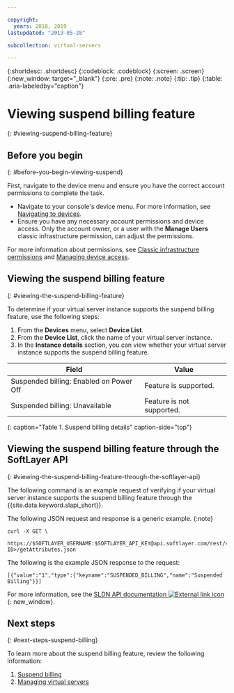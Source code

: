 ```yaml
---

copyright:
  years: 2018, 2019
lastupdated: "2019-05-28"

subcollection: virtual-servers

---
```


{:shortdesc: .shortdesc}
{:codeblock: .codeblock}
{:screen: .screen}
{:new_window: target="_blank"}
{:pre: .pre}
{:note: .note}
{:tip: .tip}
{:table: .aria-labeledby="caption"}

# Viewing suspend billing feature
{: #viewing-suspend-billing-feature}

## Before you begin
{: #before-you-begin-viewing-suspend}

First, navigate to the device menu and ensure you have the correct account permissions to complete the task. 

* Navigate to your console's device menu. For more information, see [Navigating to devices](/docs/vsi?topic=virtual-servers-navigating-devices).
* Ensure you have any necessary account permissions and device access. Only the account owner, or a user with the **Manage Users** classic infrastructure permission, can adjust the permissions. 

For more information about permissions, see [Classic infrastructure permissions](/docs/iam?topic=iam-infrapermission#infrapermission) and [Managing device access](/docs/vsi?topic=virtual-servers-managing-device-access).

## Viewing the suspend billing feature
{: #viewing-the-suspend-billing-feature}

To determine if your virtual server instance supports the suspend billing feature, use the following steps:

1. From the **Devices** menu, select **Device List**. 
2. From the **Device List**, click the name of your virtual server instance. 
3. In the **Instance details** section, you can view whether your virtual server instance supports the suspend billing feature. 

| Field                                 | Value                     |
| --------------------------------------| ------------------------- |
| Suspended billing: Enabled on Power Off | Feature is supported.     |
| Suspended billing: Unavailable          | Feature is not supported. |
{: caption="Table 1. Suspend billing details" caption-side="top"}

## Viewing the suspend billing feature through the SoftLayer API
{: #viewing-the-suspend-billing-feature-through-the-softlayer-api}

The following command is an example request of verifying if your virtual server instance supports the suspend billing feature through the {{site.data.keyword.slapi_short}}.

The following JSON request and response is a generic example. 
{:note}

```
curl -X GET \
 https://$SOFTLAYER_USERNAME:$SOFTLAYER_API_KEY@api.softlayer.com/rest/v3/SoftLayer_Virtual_Guest/<VSI ID>/getAttributes.json
```

The following is the example JSON response to the request:

```
[{"value":"1","type":{"keyname":"SUSPENDED_BILLING","name":"Suspended Billing"}}]
```

For more information, see the [SLDN API documentation ![External link icon](../icons/launch-glyph.svg "External link icon")](https://softlayer.github.io/reference/services/SoftLayer_Virtual_Guest/getAttributes/){: new_window}.

## Next steps
{: #next-steps-suspend-billing}

To learn more about the suspend billing feature, review the following information:
1. [Suspend billing](/docs/vsi?topic=virtual-servers-about-suspend-billing#about-suspend-billing)
2. [Managing virtual servers](/docs/vsi?topic=virtual-servers-managing-virtual-servers#managing-virtual-servers)


